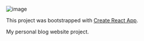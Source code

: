![image](https://travis-ci.com/hirohe/blog.svg?branch=master)

This project was bootstrapped with [Create React App](https://github.com/facebook/create-react-app).

My personal blog website project.
